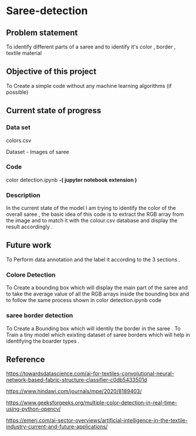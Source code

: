 # Saree-detection
## Problem statement


To identify different parts of a saree and to identify it's color , border , textile material 

## Objective of this project 

To Create a simple code without any machine learning algorithms (if possible)

## Current state of progress 

### Data set 

colors.csv 

Dataset - Images of saree 

### Code

color detection.ipynb   **-( jupyter notebook extension )**

### Description 

In the current state of the model I am trying to identify the color of the overall saree , the basic idea of this code is to extract the RGB array from the image and to match it with the colour.csv database and display the result accordingly .

## Future work 

To Perform data annotation and the label it according to the 3 sections . 

### Colore Detection 

To Create a bounding box which will display the main part of the saree and to take the average value of all the RGB arrays inside the bounding box and to follow the same process shown in color detection.ipynb code 

### saree border detection 

To Create a Bounding box which will identily the border in the saree . To Train a tiny model which exixting dataset of saree borders which will help in identifying  the boarder types . 



## Reference 

https://towardsdatascience.com/ai-for-textiles-convolutional-neural-network-based-fabric-structure-classifier-c0db5433501d


https://www.hindawi.com/journals/mpe/2020/8189403/


https://www.geeksforgeeks.org/multiple-color-detection-in-real-time-using-python-opencv/


https://emerj.com/ai-sector-overviews/artificial-intelligence-in-the-textile-industry-current-and-future-applications/




